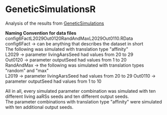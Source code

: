 # GeneticSimulationsR
Analysis of the results from [GeneticSimulations](https://github.com/Thalla/GeneticSimulations)

**Naming Convention for data files**  
config6FactL2029Out0120RandAndMaxL2029Out0110.RData  
config6Fact -> can be anything that describes the dataset in short  
The following was simulated with translation type "affinity"  
L2029 -> parameter livingAarsSeed had values from 20 to 29  
Out0120 -> parameter outputSeed had values from 1 to 20  
RandAndMax -> the following was simulated with translation types "random" and "max"  
L2019 -> parameter livingAarsSeed had values from 20 to 29 
Out0110 -> parameter outputSeed had values from 1 to 10  

All in all, every simulated parameter combination was simulated with ten different living aaRSs seeds and ten different output seeds.  
The parameter combinations with translation type "affinity" were simulated with ten additional output seeds.

